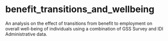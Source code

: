 # benefit_transitions_and_wellbeing
An analysis on the effect of transitions from benefit to employment on overall well-being of individuals using a combination of GSS Survey and IDI Administrative data.
